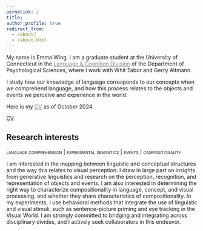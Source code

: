 ```yaml
---
permalink: /
title:
author_profile: true
redirect_from: 
  - /about/
  - /about.html
---
```



My name is Emma Wing. I am a graduate student at the University of Connecticut in the <a href="https://psychology.uconn.edu/phd/language-and-cognition/" style="color: gray; text-decoration: underline; target=_blank">Language & Cognition Division</a> of the Department of Psychological Sciences, where I work with Whit Tabor and Gerry Altmann.

I study how our knowledge of language corresponds to our concepts when we comprehend language, and how this process relates to the objects and events we perceive and experience in the world. 

Here is my <a href="wing_cv2024.pdf" style="color: gray; text-decoration: underline; target=_blank">CV</a> as of October 2024.

<a href="wing_cv2024.pdf" target="_blank">CV</a>

Research interests
------
<span style="font-variant: small-caps;">language comprehension | experimental semantics | events | compositionality</span>

I am interested in the mapping between linguistic and conceptual structures and the way this relates to visual perception. I draw in large part on insights from generative linguistics and research on the perception, recognition, and representation of objects and events. I am also interested in determining the right way to characterize compositionality in language, concept, and visual processing, and whether they share characteristics of compositionality. In my experiments, I use behavioral methods that integrate the use of linguistic and visual stimuli, such as sentence-picture priming and eye tracking in the Visual World. I am strongly committed to bridging and integrating across disciplinary divides, and I actively seek collaborators in this endeavor.



